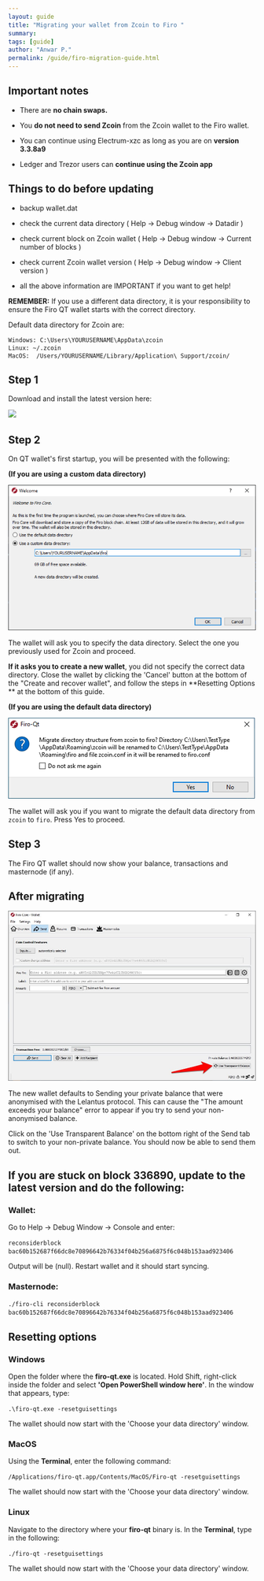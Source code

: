 ```yaml
---
layout: guide
title: "Migrating your wallet from Zcoin to Firo "
summary: 
tags: [guide]
author: "Anwar P."
permalink: /guide/firo-migration-guide.html
---
```

## Important notes

* There are **no chain swaps.**

* You **do not need to send Zcoin** from the Zcoin wallet to the Firo wallet.

* You can continue using Electrum-xzc as long as you are on **version 3.3.8a9**

* Ledger and Trezor users can **continue using the Zcoin app**

## Things to do before updating

* backup wallet.dat

* check the current data directory ( Help -> Debug window -> Datadir )

* check current block on Zcoin wallet ( Help -> Debug window -> Current number of blocks )

* check current Zcoin wallet version ( Help -> Debug window -> Client version )

* all the above information are IMPORTANT if you want to get help!

**REMEMBER:** If you use a different data directory, it is your responsibility to ensure the Firo QT wallet starts with the correct directory.

Default data directory for Zcoin are:

```
Windows: C:\Users\YOURUSERNAME\AppData\zcoin
Linux: ~/.zcoin
MacOS:  /Users/YOURUSERNAME/Library/Application\ Support/zcoin/
```

## Step 1

Download and install the latest version here:

![](https://github.com/firoorg/firo/releases/latest)

## Step 2

On QT wallet's first startup, you will be presented with the following:

**(If you are using a custom data directory)**

![](/guide/assets/firo-migration-guide/datadir_select.PNG)

The wallet will ask you to specify the data directory. Select the one you previously used for Zcoin and proceed. 

**If it asks you to create a new wallet**, you did not specify the correct data directory. Close the wallet by clicking the 'Cancel' button at the bottom of the "Create and recover wallet", and follow the steps in **Resetting Options ** at the bottom of this guide.

**(If you are using the default data directory)**

![](/guide/assets/firo-migration-guide/firo-qt-migrate.PNG)

The wallet will ask you if you want to migrate the default data directory from `zcoin` to `firo`. Press Yes to proceed.

## Step 3

The Firo QT wallet should now show your balance, transactions and masternode (if any).

## After migrating

![](/guide/assets/firo-migration-guide/use-transparent-balance.jpg)

The new wallet defaults to Sending your private balance that were anonymised with the Lelantus protocol. This can cause the "The amount exceeds your balance" error to appear if you try to send your non-anonymised balance.

Click on the 'Use Transparent Balance' on the bottom right of the Send tab to switch to your non-private balance. You should now be able to send them out.

## If you are stuck on block 336890, update to the latest version and do the following:

### Wallet: 

Go to Help -> Debug Window -> Console and enter:

`reconsiderblock bac60b152687f66dc8e70896642b76334f04b256a6875f6c048b153aad923406`

Output will be (null). Restart wallet and it should start syncing.

### Masternode: 

`./firo-cli reconsiderblock bac60b152687f66dc8e70896642b76334f04b256a6875f6c048b153aad923406`

## Resetting options

### Windows

Open the folder where the **firo-qt.exe** is located. Hold Shift, right-click inside the folder and select **'Open PowerShell window here'**. In the window that appears, type:

`.\firo-qt.exe -resetguisettings`

The wallet should now start with the 'Choose your data directory' window.

### MacOS

Using the **Terminal**, enter the following command:

`/Applications/firo-qt.app/Contents/MacOS/Firo-qt -resetguisettings`

The wallet should now start with the 'Choose your data directory' window.

### Linux

Navigate to the directory where your **firo-qt** binary is. In the **Terminal**, type in the following:

`./firo-qt -resetguisettings`

The wallet should now start with the 'Choose your data directory' window.